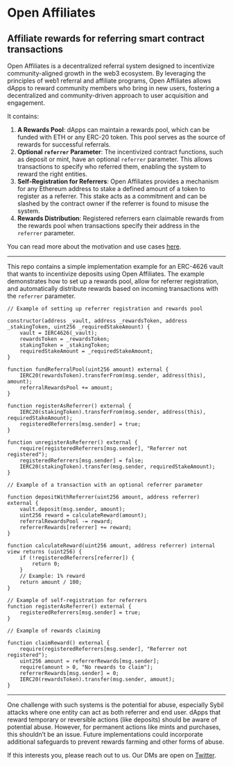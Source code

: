 # Open Affiliates

## Affiliate rewards for referring smart contract transactions

Open Affiliates is a decentralized referral system designed to incentivize community-aligned growth in the web3 ecosystem. By leveraging the principles of web1 referral and affiliate programs, Open Affiliates allows dApps to reward community members who bring in new users, fostering a decentralized and community-driven approach to user acquisition and engagement.

It contains:
1. **A Rewards Pool**: dApps can maintain a rewards pool, which can be funded with ETH or any ERC-20 token. This pool serves as the source of rewards for successful referrals.
2. **Optional `referrer` Parameter**: The incentivized contract functions, such as deposit or mint, have an optional `referrer` parameter. This allows transactions to specify who referred them, enabling the system to reward the right entities.
3. **Self-Registration for Referrers**: Open Affiliates provides a mechanism for any Ethereum address to stake a defined amount of a token to register as a referrer. This stake acts as a commitment and can be slashed by the contract owner if the referrer is found to misuse the system.
4. **Rewards Distribution**: Registered referrers earn claimable rewards from the rewards pool when transactions specify their address in the `referrer` parameter.

You can read more about the motivation and use cases [here](https://mirror.xyz/publicartifacts.eth/e36VlVOeVoEGLt5Nr2wWp3RqE7D_Wm_PorYF_Paur7w).

---

This repo contains a simple implementation example for an ERC-4626 vault that wants to incentivize deposits using Open Affiliates. The example demonstrates how to set up a rewards pool, allow for referrer registration, and automatically distribute rewards based on incoming transactions with the `referrer` parameter.

```solidity
// Example of setting up referrer registration and rewards pool

constructor(address _vault, address _rewardsToken, address _stakingToken, uint256 _requiredStakeAmount) {
    vault = IERC4626(_vault);
    rewardsToken = _rewardsToken;
    stakingToken = _stakingToken;
    requiredStakeAmount = _requiredStakeAmount;
}

function fundReferralPool(uint256 amount) external {
    IERC20(rewardsToken).transferFrom(msg.sender, address(this), amount);
    referralRewardsPool += amount;
}

function registerAsReferrer() external {
    IERC20(stakingToken).transferFrom(msg.sender, address(this), requiredStakeAmount);
    registeredReferrers[msg.sender] = true;
}

function unregisterAsReferrer() external {
    require(registeredReferrers[msg.sender], "Referrer not registered");
    registeredReferrers[msg.sender] = false;
    IERC20(stakingToken).transfer(msg.sender, requiredStakeAmount);
}

// Example of a transaction with an optional referrer parameter

function depositWithReferrer(uint256 amount, address referrer) external {
    vault.deposit(msg.sender, amount);
    uint256 reward = calculateReward(amount);
    referralRewardsPool -= reward;
    referrerRewards[referrer] += reward;
}

function calculateReward(uint256 amount, address referrer) internal view returns (uint256) {
    if (!registeredReferrers[referrer]) {
        return 0;
    }
    // Example: 1% reward
    return amount / 100;
}

// Example of self-registration for referrers
function registerAsReferrer() external {
    registeredReferrers[msg.sender] = true;
}

// Example of rewards claiming

function claimReward() external {
    require(registeredReferrers[msg.sender], "Referrer not registered");
    uint256 amount = referrerRewards[msg.sender];
    require(amount > 0, "No rewards to claim");
    referrerRewards[msg.sender] = 0;
    IERC20(rewardsToken).transfer(msg.sender, amount);
}
```

---

One challenge with such systems is the potential for abuse, especially Sybil attacks where one entity can act as both referrer and end user. dApps that reward temporary or reversible actions (like deposits) should be aware of potential abuse. However, for permanent actions like mints and purchases, this shouldn’t be an issue. Future implementations could incorporate additional safeguards to prevent rewards farming and other forms of abuse.

If this interests you, please reach out to us. Our DMs are open on [Twitter](https://twitter.com/publicartifacts).
